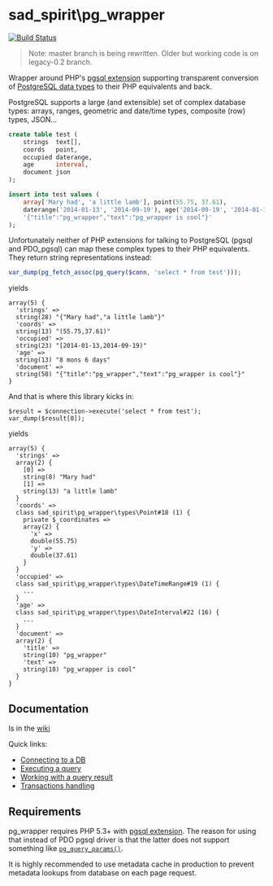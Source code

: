 # sad_spirit\pg_wrapper

[![Build Status](https://travis-ci.org/sad-spirit/pg-wrapper.svg?branch=master)](https://travis-ci.org/sad-spirit/pg-wrapper)

> Note: master branch is being rewritten. Older but working code is on legacy-0.2 branch.

Wrapper around PHP's [pgsql extension] supporting transparent conversion of [PostgreSQL data types] to their PHP equivalents and back.

PostgreSQL supports a large (and extensible) set of complex database types: arrays, ranges, geometric and date/time
types, composite (row) types, JSON...

```SQL
create table test (
    strings  text[],
    coords   point,
    occupied daterange,
    age      interval,
    document json
);

insert into test values (
    array['Mary had', 'a little lamb'], point(55.75, 37.61),
    daterange('2014-01-13', '2014-09-19'), age('2014-09-19', '2014-01-13'),
    '{"title":"pg_wrapper","text":"pg_wrapper is cool"}'
);
```

Unfortunately neither of PHP extensions for talking to PostgreSQL (pgsql and PDO_pgsql) can map these complex
types to their PHP equivalents. They return string representations instead:

```PHP
var_dump(pg_fetch_assoc(pg_query($conn, 'select * from test')));
```
yields
```
array(5) {
  'strings' =>
  string(28) "{"Mary had","a little lamb"}"
  'coords' =>
  string(13) "(55.75,37.61)"
  'occupied' =>
  string(23) "[2014-01-13,2014-09-19)"
  'age' =>
  string(13) "8 mons 6 days"
  'document' =>
  string(50) "{"title":"pg_wrapper","text":"pg_wrapper is cool"}"
}
```

And that is where this library kicks in:
```
$result = $connection->execute('select * from test');
var_dump($result[0]);
```
yields
```
array(5) {
  'strings' =>
  array(2) {
    [0] =>
    string(8) "Mary had"
    [1] =>
    string(13) "a little lamb"
  }
  'coords' =>
  class sad_spirit\pg_wrapper\types\Point#18 (1) {
    private $_coordinates =>
    array(2) {
      'x' =>
      double(55.75)
      'y' =>
      double(37.61)
    }
  }
  'occupied' =>
  class sad_spirit\pg_wrapper\types\DateTimeRange#19 (1) {
    ...
  }
  'age' =>
  class sad_spirit\pg_wrapper\types\DateInterval#22 (16) {
    ...
  }
  'document' =>
  array(2) {
    'title' =>
    string(10) "pg_wrapper"
    'text' =>
    string(18) "pg_wrapper is cool"
  }
}
```

## Documentation

Is in the [wiki](https://github.com/sad-spirit/pg-wrapper/wiki)

Quick links:

* [Connecting to a DB](https://github.com/sad-spirit/pg-wrapper/wiki/connecting)<br />
* [Executing a query](https://github.com/sad-spirit/pg-wrapper/wiki/query)<br />
* [Working with a query result](https://github.com/sad-spirit/pg-wrapper/wiki/result)<br />
* [Transactions handling](https://github.com/sad-spirit/pg-wrapper/wiki/transactions)<br />


## Requirements

pg_wrapper requires PHP 5.3+ with [pgsql extension].
The reason for using that instead of PDO pgsql driver is that the latter does not support something like
[`pg_query_params()`](http://php.net/manual/en/function.pg-query-params.php).

It is highly recommended to use metadata cache in production to prevent metadata lookups from database on each
page request.

[pgsql extension]: (http://php.net/manual/en/book.pgsql.php)
[PostgreSQL data types]: (https://www.postgresql.org/docs/current/datatype.html)